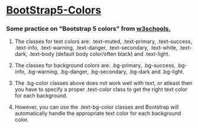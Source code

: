 # <a href="https://www.w3schools.com/bootstrap5/bootstrap_colors.php" target="_blank">BootStrap5-Colors</a>

<h3>Some practice on "Bootstrap 5 colors" from <a href="https://www.w3schools.com/" target="_blank">w3schools.</a></h3>

1) The classes for text colors are: .text-muted, .text-primary, .text-success, .text-info, .text-warning, .text-danger, .text-secondary, .text-white, .text-dark, .text-body (default body color/often black) and .text-light.

2) The classes for background colors are: .bg-primary, .bg-success, .bg-info, .bg-warning, .bg-danger, .bg-secondary, .bg-dark and .bg-light.

3) The .bg-color classes above does not work well with text, or atleast then you have to specify a proper .text-color class to get the right text color for each background.

4) However, you can use the .text-bg-color classes and Bootstrap will automatically handle the appropriate text color for each background color.
